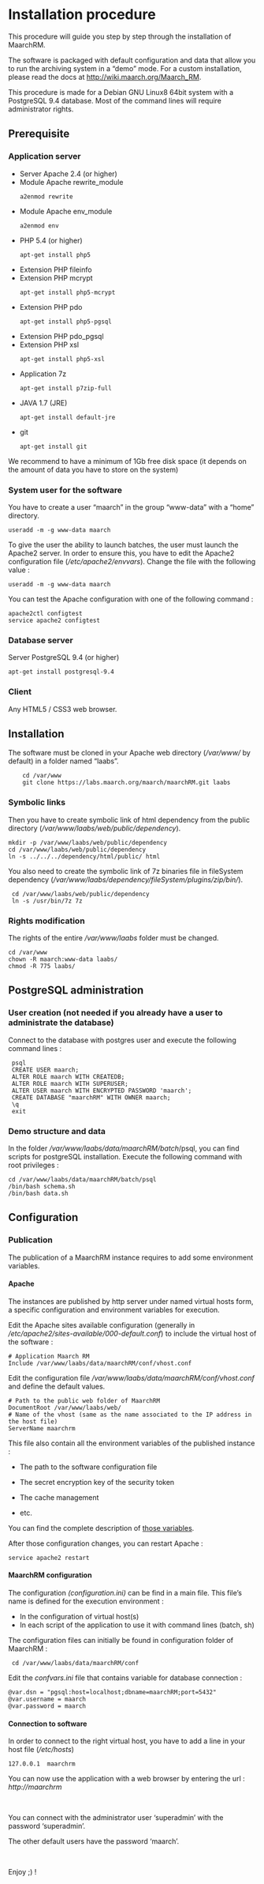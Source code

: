 Installation procedure
======================

This procedure will guide you step by step through the installation of MaarchRM.

The software is packaged with default configuration and data that allow you to
run the archiving system in a “demo” mode. For a custom installation, please
read the docs at <http://wiki.maarch.org/Maarch_RM>.

This procedure is made for a Debian GNU Linux8 64bit system with a
PostgreSQL 9.4 database. Most of the command lines will require administrator
rights.


Prerequisite
------------

### Application server

-   Server Apache 2.4 (or higher)
-   Module Apache rewrite_module
    ```
    a2enmod rewrite
    ```
-   Module Apache env_module
    ```
    a2enmod env
    ```
-   PHP 5.4 (or higher)
    ```
    apt-get install php5
    ```
-   Extension PHP fileinfo
-   Extension PHP mcrypt
    ```
    apt-get install php5-mcrypt
    ```
-   Extension PHP pdo
    ```
    apt-get install php5-pgsql
    ```
-   Extension PHP pdo_pgsql
-   Extension PHP xsl
    ```
    apt-get install php5-xsl
    ```
-   Application 7z
    ```
    apt-get install p7zip-full
    ```
-   JAVA 1.7 (JRE)
    ```
    apt-get install default-jre
    ```
-   git
    ```
    apt-get install git
    ```

We recommend to have a minimum of 1Gb free disk space (it depends on the 
amount of data you have to store on the system)

### System user for the software

You have to create a user “maarch” in the group “www-data” with a “home”
directory.

```
useradd -m -g www-data maarch
```

To give the user the ability to launch batches, the user must launch the Apache2
server. In order to ensure this, you have to edit the Apache2 configuration file
(*/etc/apache2/envvars*). Change the file with the following value :

```
useradd -m -g www-data maarch
```

You can test the Apache configuration with one of the following command :

```
apache2ctl configtest
service apache2 configtest 
```

### Database server

Server PostgreSQL 9.4 (or higher)

```
apt-get install postgresql-9.4
```

### Client

Any HTML5 / CSS3 web browser.

Installation
------------

The software must be cloned in your Apache web directory (*/var/www/*  by
default) in a folder named “laabs”.
```
    cd /var/www
    git clone https://labs.maarch.org/maarch/maarchRM.git laabs
```
### Symbolic links

Then you have to create symbolic link of html dependency from the public
directory (*/var/www/laabs/web/public/dependency*).

```
mkdir -p /var/www/laabs/web/public/dependency
cd /var/www/laabs/web/public/dependency
ln -s ../../../dependency/html/public/ html
```

You also need to create the symbolic link of 7z binaries file in fileSystem
dependency (*/var/www/laabs/dependency/fileSystem/plugins/zip/bin/*).

```
 cd /var/www/laabs/web/public/dependency
 ln -s /usr/bin/7z 7z
```

### Rights modification

The rights of the entire */var/www/laabs* folder must be changed.

```
cd /var/www
chown -R maarch:www-data laabs/
chmod -R 775 laabs/
```

PostgreSQL administration
-------------------------

### User creation (not needed if you already have a user to administrate the database)

Connect to the database with postgres user and execute the following command
lines :

```
 psql
 CREATE USER maarch;
 ALTER ROLE maarch WITH CREATEDB;
 ALTER ROLE maarch WITH SUPERUSER;
 ALTER USER maarch WITH ENCRYPTED PASSWORD 'maarch';
 CREATE DATABASE "maarchRM" WITH OWNER maarch;
 \q
 exit
```

### Demo structure and data

In the folder */var/www/laabs/data/maarchRM/batch*/psql, you can find scripts for
postgreSQL installation. Execute the following command with root privileges :

```
cd /var/www/laabs/data/maarchRM/batch/psql
/bin/bash schema.sh
/bin/bash data.sh
```

Configuration
-------------

### Publication

The publication of a MaarchRM instance requires to add some environment
variables.

#### Apache

The instances are published by http server under named virtual hosts form, a
specific configuration and environment variables for execution.

Edit the Apache sites available configuration (generally in
*/etc/apache2/sites-available/000-default.conf*) to include the virtual host of
the software :

```
# Application Maarch RM 
Include /var/www/laabs/data/maarchRM/conf/vhost.conf
```

Edit the configuration file */var/www/laabs/data/maarchRM/conf/vhost.conf* and
define the default values.

```
# Path to the public web folder of MaarchRM
DocumentRoot /var/www/laabs/web/
# Name of the vhost (same as the name associated to the IP address in the host file)
ServerName maarchrm
```

This file also contain all the environment variables of the published instance :

-   The path to the software configuration file

-   The secret encryption key of the security token

-   The cache management

-   etc.

You can find the complete description of [those variables](http://wiki.maarch.org/Maarch_RM/Configuration).

After those configuration changes, you can restart Apache :

```
service apache2 restart
```

#### MaarchRM configuration

The configuration *(configuration.ini)* can be find in a main file. This file’s
name is defined for the execution environment :

-   In the configuration of virtual host(s)
-   In each script of the application to use it with command lines (batch, sh)

The configuration files can initially be found in configuration folder of
MaarchRM :

```
 cd /var/www/laabs/data/maarchRM/conf
```

Edit the *confvars.ini* file that contains variable for database connection :

```
@var.dsn = "pgsql:host=localhost;dbname=maarchRM;port=5432" 
@var.username = maarch 
@var.password = maarch
```

#### Connection to software

In order to connect to the right virtual host, you have to add a line in your
host file (*/etc/hosts*)

```
127.0.0.1  maarchrm
```

You can now use the application with a web browser by entering the url : *http://maarchrm*

 

You can connect with the administrator user ‘superadmin’ with the password
‘superadmin’.

The other default users have the password ‘maarch’.

 

Enjoy ;) !

